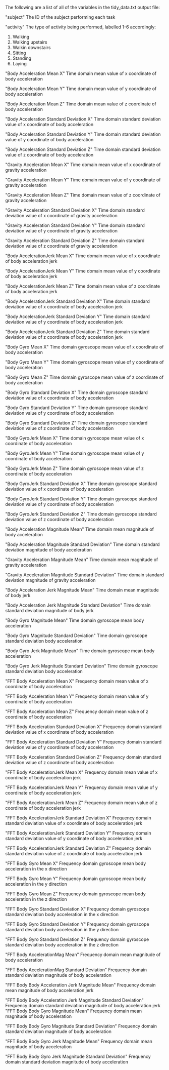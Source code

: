 The following are a list of all of the variables in the tidy_data.txt output file:

"subject" 
The ID of the subject performing each task

"activity" 
The type of activity being performed, labelled 1-6 accordingly:
1. Walking
2. Walking upstairs
3. Walkin downstairs
4. Sitting
5. Standing
6. Laying

"Body Acceleration Mean X"
Time domain mean value of x coordinate of body acceleration
 

"Body Acceleration Mean Y"
Time domain mean value of y coordinate of body acceleration
 

"Body Acceleration Mean Z"
Time domain mean value of z coordinate of body acceleration
 

"Body Acceleration Standard Deviation X"
Time domain standard deviation value of x coordinate of body acceleration
 

"Body Acceleration Standard Deviation Y"
Time domain standard deviation value of y coordinate of body acceleration
 

"Body Acceleration Standard Deviation Z"
Time domain standard deviation value of z coordinate of body acceleration
 

"Gravity Acceleration Mean X"
Time domain mean value of x coordinate of gravity acceleration
 

"Gravity Acceleration Mean Y"
Time domain mean value of y coordinate of gravity acceleration
 

"Gravity Acceleration Mean Z"
Time domain mean value of z coordinate of gravity acceleration
 

"Gravity Acceleration Standard Deviation X"
Time domain standard deviation value of x coordinate of gravity acceleration
 

"Gravity Acceleration Standard Deviation Y"
Time domain standard deviation value of y coordinate of gravity acceleration
 

"Gravity Acceleration Standard Deviation Z"
Time domain standard deviation value of z coordinate of gravity acceleration
 

"Body AccelerationJerk Mean X"
Time domain mean value of x coordinate of body acceleration jerk
 

"Body AccelerationJerk Mean Y"
Time domain mean value of y coordinate of body acceleration jerk
 

"Body AccelerationJerk Mean Z"
Time domain mean value of z coordinate of body acceleration jerk
 

"Body AccelerationJerk Standard Deviation X"
Time domain standard deviation value of x coordinate of body acceleration jerk
 

"Body AccelerationJerk Standard Deviation Y"
Time domain standard deviation value of y coordinate of body acceleration jerk
 

"Body AccelerationJerk Standard Deviation Z"
Time domain standard deviation value of z coordinate of body acceleration jerk
 

"Body Gyro Mean X" 
Time domain gyroscope mean value of x coordinate of body acceleration


"Body Gyro Mean Y"
Time domain gyroscope mean value of y coordinate of body acceleration
 

"Body Gyro Mean Z"
Time domain gyroscope mean value of z coordinate of body acceleration
 

"Body Gyro Standard Deviation X"
Time domain gyroscope standard deviation value of x coordinate of body acceleration
 

"Body Gyro Standard Deviation Y"
Time domain gyroscope standard deviation value of y coordinate of body acceleration
 

"Body Gyro Standard Deviation Z"
Time domain gyroscope standard deviation value of z coordinate of body acceleration
 

"Body GyroJerk Mean X" 
Time domain gyroscope mean value of x coordinate of body acceleration


"Body GyroJerk Mean Y" 
Time domain gyroscope mean value of y coordinate of body acceleration


"Body GyroJerk Mean Z" 
Time domain gyroscope mean value of z coordinate of body acceleration


"Body GyroJerk Standard Deviation X"
Time domain gyroscope standard deviation value of x coordinate of body acceleration

 
"Body GyroJerk Standard Deviation Y" 
Time domain gyroscope standard deviation value of y coordinate of body acceleration


"Body GyroJerk Standard Deviation Z"
Time domain gyroscope standard deviation value of z coordinate of body acceleration


"Body Acceleration Magnitude Mean" 
Time domain mean magnitude of body acceleration


"Body Acceleration Magnitude Standard Deviation"
Time domain standard deviation magnitude of body acceleration

 
"Gravity Acceleration Magnitude Mean" 
Time domain mean magnitude of gravity acceleration


"Gravity Acceleration Magnitude Standard Deviation" 
Time domain standard deviation magnitude of gravity acceleration


"Body Acceleration Jerk Magnitude Mean" 
Time domain mean magnitude of body jerk


"Body Acceleration Jerk Magnitude Standard Deviation" 
Time domain standard deviation magnitude of body jerk


"Body Gyro Magnitude Mean" 
Time domain gyroscope mean body acceleration


"Body Gyro Magnitude Standard Deviation" 
Time domain gyroscope standard deviation body acceleration


"Body Gyro Jerk Magnitude Mean" 
Time domain gyroscope mean body acceleration


"Body Gyro Jerk Magnitude Standard Deviation" 
Time domain gyroscope standard deviation body acceleration



"FFT Body Acceleration Mean X"
Frequency domain mean value of x coordinate of body acceleration

 
"FFT Body Acceleration Mean Y"
Frequency domain mean value of y coordinate of body acceleration


"FFT Body Acceleration Mean Z" 
Frequency domain mean value of z coordinate of body acceleration


"FFT Body Acceleration Standard Deviation X"
Frequency domain standard deviation value of x coordinate of body acceleration

 
"FFT Body Acceleration Standard Deviation Y" 
Frequency domain standard deviation value of y coordinate of body acceleration



"FFT Body Acceleration Standard Deviation Z" 
Frequency domain standard deviation value of z coordinate of body acceleration



"FFT Body AccelerationJerk Mean X" 
Frequency domain mean value of x coordinate of body acceleration jerk



"FFT Body AccelerationJerk Mean Y" 
Frequency domain mean value of y coordinate of body acceleration jerk


"FFT Body AccelerationJerk Mean Z" 
Frequency domain mean value of z coordinate of body acceleration jerk


"FFT Body AccelerationJerk Standard Deviation X" 
Frequency domain standard deviation value of x coordinate of body acceleration jerk


"FFT Body AccelerationJerk Standard Deviation Y" 
Frequency domain standard deviation value of y coordinate of body acceleration jerk


"FFT Body AccelerationJerk Standard Deviation Z" 
Frequency domain standard deviation value of z coordinate of body acceleration jerk


"FFT Body Gyro Mean X" 
Frequency domain gyroscope mean body acceleration in the x direction


"FFT Body Gyro Mean Y" 
Frequency domain gyroscope mean body acceleration in the y direction


"FFT Body Gyro Mean Z" 
Frequency domain gyroscope mean body acceleration in the z direction


"FFT Body Gyro Standard Deviation X" 
Frequency domain gyroscope standard deviation body acceleration in the x direction


"FFT Body Gyro Standard Deviation Y" 
Frequency domain gyroscope standard deviation body acceleration in the y direction


"FFT Body Gyro Standard Deviation Z" 
Frequency domain gyroscope standard deviation body acceleration in the z direction


"FFT Body AccelerationMag Mean" 
Frequency domain mean magnitude of body acceleration


"FFT Body AccelerationMag Standard Deviation" 
Frequency domain standard deviation magnitude of body acceleration


"FFT Body Body Acceleration Jerk Magnitude Mean" 
Frequency domain mean magnitude of body acceleration jerk


"FFT Body Body Acceleration Jerk Magnitude Standard Deviation" 
Frequency domain standard deviation magnitude of body acceleration jerk
"FFT Body Body Gyro Magnitude Mean" 
Frequency domain mean magnitude of body acceleration


"FFT Body Body Gyro Magnitude Standard Deviation" 
Frequency domain standard deviation magnitude of body acceleration


"FFT Body Body Gyro Jerk Magnitude Mean" 
Frequency domain mean magnitude of body acceleration



"FFT Body Body Gyro Jerk Magnitude Standard Deviation"
Frequency domain standard deviation magnitude of body acceleration